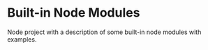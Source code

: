 # Built-in Node Modules

Node project with a description of some built-in node modules with examples.
